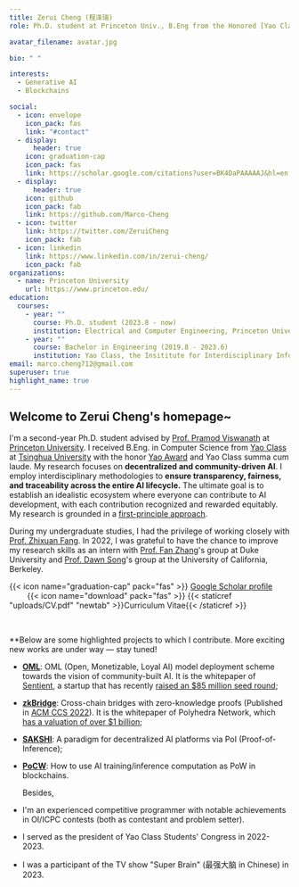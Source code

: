 ```yaml
---
title: Zerui Cheng (程泽瑞)
role: Ph.D. student at Princeton Univ., B.Eng from the Honored [Yao Class](https://iiis.tsinghua.edu.cn/en/yaoclass/) of Tsinghua University

avatar_filename: avatar.jpg

bio: " "

interests:
  - Generative AI
  - Blockchains

social:
  - icon: envelope
    icon_pack: fas
    link: "#contact"
  - display:
      header: true
    icon: graduation-cap
    icon_pack: fas
    link: https://scholar.google.com/citations?user=BK4DaPAAAAAJ&hl=en
  - display:
      header: true
    icon: github
    icon_pack: fab
    link: https://github.com/Marco-Cheng
  - icon: twitter
    link: https://twitter.com/ZeruiCheng
    icon_pack: fab
  - icon: linkedin
    link: https://www.linkedin.com/in/zerui-cheng/
    icon_pack: fab
organizations:
  - name: Princeton University
    url: https://www.princeton.edu/
education:
  courses:
    - year: ""
      course: Ph.D. student (2023.8 - now)
      institution: Electrical and Computer Engineering, Princeton University
    - year: ""
      course: Bachelor in Engineering (2019.8 - 2023.6)
      institution: Yao Class, the Insititute for Interdisciplinary Information Sciences (IIIS), Tsinghua University
email: marco.cheng712@gmail.com
superuser: true
highlight_name: true
---
```

## Welcome to Zerui Cheng's homepage~

I'm a second-year Ph.D. student advised by [Prof. Pramod Viswanath](https://ece.princeton.edu/people/pramod-viswanath) at [Princeton University](https://www.princeton.edu/). I received B.Eng. in Computer Science from [Yao Class](https://iiis.tsinghua.edu.cn/en/yaoclass/) at [Tsinghua University](https://tsinghua.edu/) with the honor [Yao Award](https://iiis.tsinghua.edu.cn/en/list-673-1.html) and Yao Class summa cum laude. My research focuses on **decentralized and community-driven AI**. I employ interdisciplinary methodologies to **ensure transparency, fairness, and traceability across the entire AI lifecycle.** The ultimate goal is to establish an idealistic ecosystem where everyone can contribute to AI development, with each contribution recognized and rewarded equitably. My research is grounded in a [first-principle approach](https://en.wikipedia.org/wiki/First_principle). <br/>

During my undergraduate studies, I had the privilege of working closely with [Prof. Zhixuan Fang](https://people.iiis.tsinghua.edu.cn/~fang/index.html). In 2022, I was grateful to have the chance to improve my research skills as an intern with [Prof. Fan Zhang](https://www.fanzhang.me/)'s group at Duke University and [Prof. Dawn Song](https://dawnsong.io/)'s group at the University of California, Berkeley. 

  {{< icon name="graduation-cap" pack="fas" >}} [Google Scholar profile](https://scholar.google.com/citations?user=BK4DaPAAAAAJ&hl=en&oi=ao) &emsp; &emsp; &emsp;{{< icon name="download" pack="fas" >}}  {{< staticref "uploads/CV.pdf" "newtab" >}}Curriculum Vitae{{< /staticref >}}

<br/>

  **Below are some highlighted projects to which I contribute. More exciting new works are under way — stay tuned! 
  
* **[OML](https://arxiv.org/pdf/2411.03887)**: OML (Open, Monetizable, Loyal AI) model deployment scheme towards the vision of community-built AI. It is the whitepaper of [Sentient](https://sentient.xyz), a startup that has recently [raised an $85 million seed round](https://www.coindesk.com/business/2024/07/02/peter-thiels-founders-fund-leads-85m-seed-investment-into-open-source-ai-platform-sentient/);
* **[zkBridge](https://arxiv.org/pdf/2210.00264)**: Cross-chain bridges with zero-knowledge proofs (Published in [ACM CCS 2022](https://dl.acm.org/doi/pdf/10.1145/3548606.3560652)). It is the whitepaper of Polyhedra Network, which [has a valuation of over $1 billion](https://www.theblock.co/post/282461/polyhedra-network-zkbridge-funding-1-billion-valuation-token-round);
* **[SAKSHI](https://arxiv.org/pdf/2307.16562)**: A paradigm for decentralized AI platforms via PoI (Proof-of-Inference);
* **[PoCW](https://arxiv.org/pdf/2211.06669)**: How to use AI training/inference computation as PoW in blockchains.
  <br/>

  Besides,

* I'm an experienced competitive programmer with notable achievements in OI/ICPC contests (both as contestant and problem setter).
* I served as the president of Yao Class Students' Congress in 2022-2023.
* I was a participant of the TV show "Super Brain" (最强大脑 in Chinese) in 2023.
